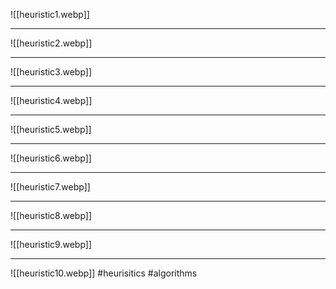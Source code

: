 
![[heuristic1.webp]]
***
![[heuristic2.webp]]
***
![[heuristic3.webp]]
***
![[heuristic4.webp]]
***
![[heuristic5.webp]]
***
![[heuristic6.webp]]
***
![[heuristic7.webp]]
***
![[heuristic8.webp]]
***
![[heuristic9.webp]]
***
![[heuristic10.webp]]
#heurisitics
#algorithms 